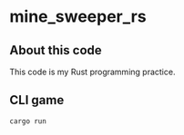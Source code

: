# mine_sweeper_rs

## About this code

This code is my Rust programming practice.

## CLI game

```bash
cargo run
```
